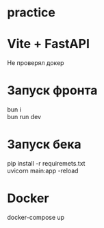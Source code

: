 # practice

<h1>Vite + FastAPI</h1>

Не проверял докер <br>

<h1>Запуск фронта</h1>
 bun i <br>
 bun run dev

<h1>Запуск бека</h1>
pip install -r requiremets.txt <br>
uvicorn main:app -reload

<h1>Docker</h1>
docker-compose up<br>